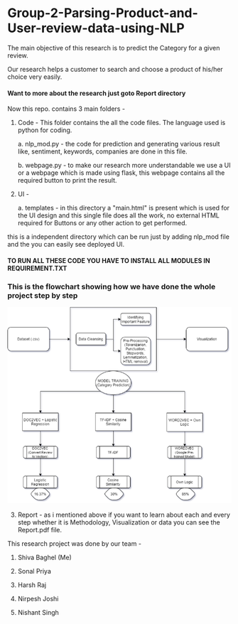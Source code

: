 # Group-2-Parsing-Product-and-User-review-data-using-NLP

The main objective of this research is to predict the Category for a given review.

Our research helps a customer to search and choose a product of his/her choice very easily.

#### Want to more about the research just goto Report directory

Now this repo. contains 3 main folders - 
1. Code - This folder contains the all the code files. The language used is python for coding.

    a. nlp_mod.py - the code for prediction and generating various result like, sentiment, keywords, companies are done in this file. 

    b. webpage.py - to make our research more understandable we use a UI or a webpage which is made using flask, this webpage contains all the required button to print the result.

2. UI - 

    a. templates - in this directory a "main.html" is present which is used for the UI design and this single file does all the work, no external HTML required for Buttons or any other action to get performed.

this is a independent directory which can be run just by adding nlp_mod file and the you can easily see deployed UI.

#### TO RUN ALL THESE CODE YOU HAVE TO INSTALL ALL MODULES IN REQUIREMENT.TXT

### This is the flowchart showing how we have done the whole project step by step

![](1.png)

3. Report - as i mentioned above if you want to learn about each and every step whether it is Methodology, Visualization or data you can see the Report.pdf file.

This research project was done by our team - 
1. Shiva Baghel (Me)

2. Sonal Priya

3. Harsh Raj

4. Nirpesh Joshi

5. Nishant Singh
